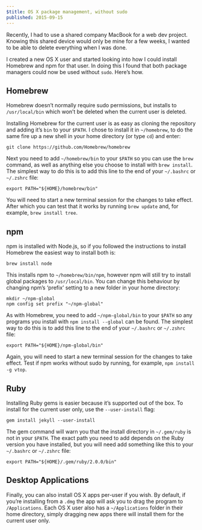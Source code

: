 ```yaml
---
$title: OS X package management, without sudo
published: 2015-09-15
---
```


Recently, I had to use a shared company MacBook for a web dev project. Knowing this shared device would only be mine for a few weeks, I wanted to be able to delete everything when I was done.

I created a new OS X user and started looking into how I could install Homebrew and npm for that user. In doing this I found that both package managers could now be used without `sudo`. Here’s how.


## Homebrew

Homebrew doesn’t normally require sudo permissions, but installs to `/usr/local/bin` which won’t be deleted when the current user is deleted.

Installing Homebrew for the current user is as easy as cloning the repository and adding it’s `bin` to your `$PATH`. I chose to install it in `~/homebrew`, to do the same fire up a new shell in your home directory (or type `cd`) and enter:


    git clone https://github.com/Homebrew/homebrew


Next you need to add `~/homebrew/bin` to your `$PATH` so you can use the `brew` command, as well as anything else you choose to install with `brew install`. The simplest way to do this is to add this line to the end of your `~/.bashrc` or `~/.zshrc` file:


    export PATH="${HOME}/homebrew/bin"


You will need to start a new terminal session for the changes to take effect. After which you can test that it works by running `brew update` and, for example, `brew install tree`.


## npm

npm is installed with Node.js, so if you followed the instructions to install Homebrew the easiest way to install both is:


    brew install node


This installs npm to `~/homebrew/bin/npm`, however npm will still try to install global packages to `/usr/local/bin`. You can change this behaviour by changing npm’s ‘prefix’ setting to a new folder in your home directory:


    mkdir ~/npm-global
    npm config set prefix "~/npm-global"


As with Homebrew, you need to add `~/npm-global/bin` to your `$PATH` so any programs you install with `npm install --global` can be found. The simplest way to do this is to add this line to the end of your `~/.bashrc` or `~/.zshrc` file:


    export PATH="${HOME}/npm-global/bin"


Again, you will need to start a new terminal session for the changes to take effect. Test if npm works without sudo by running, for example, `npm install -g vtop`.


## Ruby

Installing Ruby gems is easier because it’s supported out of the box. To install for the current user only, use the `--user-install` flag:


    gem install jekyll --user-install


The gem command will warn you that the install directory in `~/.gem/ruby` is not in your `$PATH`. The exact path you need to add depends on the Ruby version you have installed, but you will need add something like this to your `~/.bashrc` or `~/.zshrc` file:


    export PATH="${HOME}/.gem/ruby/2.0.0/bin"


## Desktop Applications

Finally, you can also install OS X apps per-user if you wish. By default, if you’re installing from a `.dmg` the app will ask you to drag the program to `/Applications`. Each OS X user also has a `~/Applications` folder in their home directory, simply dragging new apps there will install them for the current user only.
